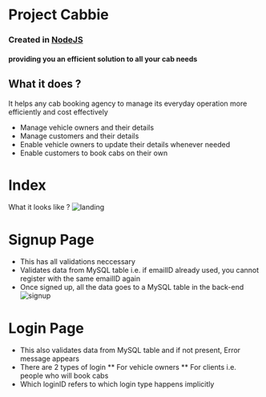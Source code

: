 # Project Cabbie
### Created in [NodeJS](https://nodejs.org/en/) 
#### providing you an efficient solution to all your cab needs

## What it does ?
It helps any cab booking agency to manage its everyday operation more efficiently and cost effectively
* Manage vehicle owners and their details
* Manage customers and their details
* Enable vehicle owners to update their details whenever needed
* Enable customers to book cabs on their own 

# Index 
What it looks like ?
![landing](https://user-images.githubusercontent.com/77404110/182168487-2ec6760d-14cd-4f94-8c39-d6b1d5010493.png)

# Signup Page
* This has all validations neccessary 
* Validates data from MySQL table i.e. if emailID already used, you cannot register with the same emailID again
* Once signed up, all the data goes to a MySQL table in the back-end
![signup](https://user-images.githubusercontent.com/77404110/182168580-482ce7df-25bb-4802-92c3-8bd04427beac.png)

# Login Page
* This also validates data from MySQL table and if not present, Error message appears
* There are 2 types of login 
** For vehicle owners 
** For clients i.e. people who will book cabs
* Which loginID refers to which login type happens implicitly 

